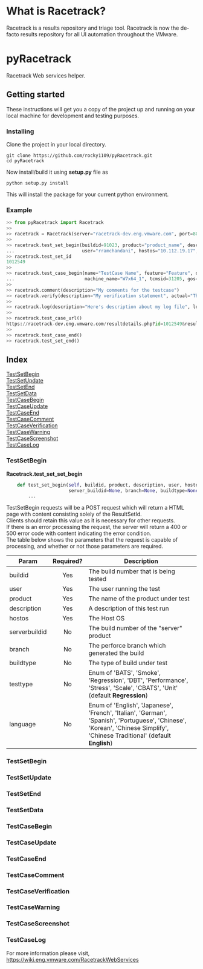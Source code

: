 # What is Racetrack?
Racetrack is a results repository and triage tool. 
Racetrack is now the de-facto results repository for all UI automation throughout the VMware.

# pyRacetrack
Racetrack Web services helper.

## Getting started
These instructions will get you a copy of the project up and running on your local machine for development and testing purposes.

### Installing

Clone the project in your local directory.
```
git clone https://github.com/rocky1109/pyRacetrack.git
cd pyRacetrack
```

Now install/build it using **setup.py** file as
```
python setup.py install
```

This will install the package for your current python environment.

### Example
```python
>> from pyRacetrack import Racetrack
>>
>> racetrack = Racetrack(server="racetrack-dev.eng.vmware.com", port=80)
>>
>> racetrack.test_set_begin(buildid=91023, product="product_name", description="My product description", 
...                         user="rramchandani", hostos="10.112.19.17", testtype="Smoke", language="EN")
>> racetrack.test_set_id
1012549
>>
>> racetrack.test_case_begin(name="TestCase Name", feature="Feature", description="Description of my testcase", 
...                          machine_name="W7x64_1", tcmsid=31205, gos="Microsoft Windows 7 (64-bit)")
>>
>> racetrack.comment(description="My comments for the testcase")
>> racetrack.verify(description="My verification statement", actual="This Value", expected="That Value")
>>
>> racetrack.log(description="Here's description about my log file", log="./path/towords/my/log/file")
>>
>> racetrack.test_case_url()
https://racetrack-dev.eng.vmware.com/resultdetails.php?id=1012549&resultid=3500617&view=false&failonly=No
>>
>> racetrack.test_case_end()
>> racetrack.test_set_end()
```

## Index
[TestSetBegin](#testsetbegin) <br />
[TestSetUpdate](#testsetupdate) <br />
[TestSetEnd](#testsetend) <br />
[TestSetData](#testsetdata) <br />
[TestCaseBegin](#testcasebegin) <br />
[TestCaseUpdate](#testcaseupdate) <br />
[TestCaseEnd](#testcaseend) <br />
[TestCaseComment](#testcasecomment) <br />
[TestCaseVerification](#testcaseverification) <br />
[TestCaseWarning](#testcasewarning) <br />
[TestCaseScreenshot](#testcasescreenshot) <br />
[TestCaseLog](#testcaselog) <br />

### TestSetBegin

__Racetrack.test_set_set_begin__

```python
    def test_set_begin(self, buildid, product, description, user, hostos=None,
                       server_buildid=None, branch=None, buildtype=None, testtype=None, language=None):
        ...
```
TestSetBegin requests will be a POST request which will return a HTML page with content consisting solely of the ResultSetId. <br />
Clients should retain this value as it is necessary for other requests. <br />
If there is an error processing the request, the server will return a 400 or 500 error code with content indicating the error condition. <br />
The table below shows the parameters that the request is capable of processing, and whether or not those parameters are required. <br />

|Param	        |Required?	|Description|
|---------------|:---------:| ---------|
|buildid	        |Yes	|The build number that is being tested|
|user	        |Yes	|The user running the test|
|product	        |Yes	|The name of the product under test|
|description	    |Yes	|A description of this test run|
|hostos	        |Yes	|The Host OS|
|serverbuildid	|No	|The build number of the "server" product|
|branch	        |No	|The perforce branch which generated the build|
|buildtype	    |No	|The type of build under test|
|testtype	    |No	|Enum of 'BATS', 'Smoke', 'Regression', 'DBT', 'Performance', 'Stress', 'Scale', 'CBATS', 'Unit' (default **Regression**)|
|language	    |No	|Enum of 'English', 'Japanese', 'French', 'Italian', 'German', 'Spanish', 'Portuguese', 'Chinese', 'Korean', 'Chinese Simplify', 'Chinese Traditional' (default **English**)|

### TestSetBegin
### TestSetUpdate
### TestSetEnd
### TestSetData
### TestCaseBegin
### TestCaseUpdate
### TestCaseEnd
### TestCaseComment
### TestCaseVerification
### TestCaseWarning
### TestCaseScreenshot
### TestCaseLog

For more information please visit, https://wiki.eng.vmware.com/RacetrackWebServices
